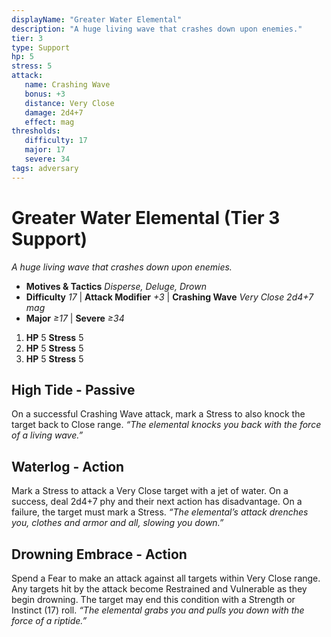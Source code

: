 ```yaml
---
displayName: "Greater Water Elemental"
description: "A huge living wave that crashes down upon enemies."
tier: 3
type: Support
hp: 5
stress: 5
attack:
   name: Crashing Wave
   bonus: +3
   distance: Very Close
   damage: 2d4+7
   effect: mag
thresholds:
   difficulty: 17
   major: 17
   severe: 34
tags: adversary
---
```

# Greater Water Elemental (Tier 3 Support)
_A huge living wave that crashes down upon enemies._

- **Motives & Tactics** _Disperse, Deluge, Drown_
- **Difficulty** _17_ | **Attack Modifier** _+3_ | **Crashing Wave** _Very Close 2d4+7 mag_
- **Major** _≥17_ | **Severe** _≥34_

1. **HP** 5
   **Stress** 5
2. **HP** 5
   **Stress** 5
3. **HP** 5
   **Stress** 5

## High Tide - Passive
On a successful Crashing Wave attack, mark a Stress to also knock the target back to Close range. _“The elemental knocks you back with the force of a living wave.”_

## Waterlog - Action
Mark a Stress to attack a Very Close target with a jet of water. On a success, deal 2d4+7 phy and their next action has disadvantage. On a failure, the target must mark a Stress. _“The elemental’s attack drenches you, clothes and armor and all, slowing you down.”_

## Drowning Embrace - Action
Spend a Fear to make an attack against all targets within Very Close range. Any targets hit by the attack become Restrained and Vulnerable as they begin drowning. The target may end this condition with a Strength or Instinct (17) roll. _“The elemental grabs you and pulls you down with the force of a riptide.”_
